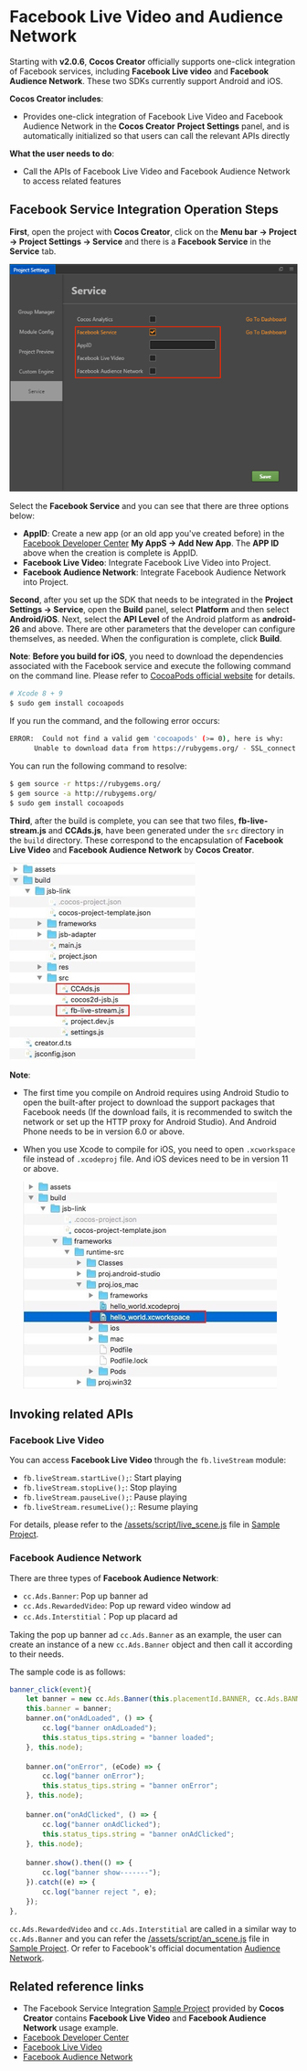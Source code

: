 # Facebook Live Video and Audience Network

Starting with __v2.0.6__, __Cocos Creator__ officially supports one-click integration of Facebook services, including **Facebook Live video** and **Facebook Audience Network**. These two SDKs currently support Android and iOS.

**Cocos Creator includes**:

- Provides one-click integration of Facebook Live Video and Facebook Audience Network in the __Cocos Creator__ **Project Settings** panel, and is automatically initialized so that users can call the relevant APIs directly

**What the user needs to do**:

- Call the APIs of Facebook Live Video and Facebook Audience Network to access related features

## Facebook Service Integration Operation Steps

**First**, open the project with __Cocos Creator__, click on the **Menu bar -> Project -> Project Settings -> Service** and there is a **Facebook Service** in the **Service** tab.

![](fb-an-and-live/facebook.png)

Select the **Facebook Service** and you can see that there are three options below:

  - **AppID**: Create a new app (or an old app you've created before) in the [Facebook Developer Center](https://developers.facebook.com/) **My AppS -> Add New App**. The **APP ID** above when the creation is complete is AppID.
  - **Facebook Live Video**: Integrate Facebook Live Video into Project.
  - **Facebook Audience Network**: Integrate Facebook Audience Network into Project.

**Second**, after you set up the SDK that needs to be integrated in the **Project Settings -> Service**, open the **Build** panel, select **Platform** and then select **Android/iOS**. Next, select the **API Level** of the Android platform as **android-26** and above. There are other parameters that the developer can configure themselves, as needed. When the configuration is complete, click **Build**.

  **Note**: **Before you build for iOS**, you need to download the dependencies associated with the Facebook service and execute the following command on the command line. Please refer to [CocoaPods official website](https://cocoapods.org/) for details.

  ```bash
  # Xcode 8 + 9
  $ sudo gem install cocoapods
  ```

  If you run the command, and the following error occurs:

  ```bash
  ERROR:  Could not find a valid gem 'cocoapods' (>= 0), here is why:
        Unable to download data from https://rubygems.org/ - SSL_connect returned=1 errno=0 state=SSLv2/v3 read server hello A: tlsv1 alert protocol version (https://rubygems.org/latest_specs.4.8.gz)
  ```

  You can run the following command to resolve:

  ```bash
  $ gem source -r https://rubygems.org/
  $ gem source -a http://rubygems.org/
  $ sudo gem install cocoapods
  ```

**Third**, after the build is complete, you can see that two files, **fb-live-stream.js** and **CCAds.js**, have been generated under the `src` directory in the `build` directory. These correspond to the encapsulation of **Facebook Live Video** and **Facebook Audience Network** by __Cocos Creator__.

![](fb-an-and-live/package.png)

**Note**:

- The first time you compile on Android requires using Android Studio to open the built-after project to download the support packages that Facebook needs (If the download fails, it is recommended to switch the network or set up the HTTP proxy for Android Studio). And Android Phone needs to be in version 6.0 or above.
- When you use Xcode to compile for iOS, you need to open `.xcworkspace` file instead of `.xcodeproj` file. And iOS devices need to be in version 11 or above.

  ![](fb-an-and-live/xcode.png)

## Invoking related APIs

### Facebook Live Video

You can access **Facebook Live Video** through the `fb.liveStream` module:

- `fb.liveStream.startLive();`: Start playing
- `fb.liveStream.stopLive();`: Stop playing
- `fb.liveStream.pauseLive();`: Pause playing
- `fb.liveStream.resumeLive();`: Resume playing

For details, please refer to the [/assets/script/live_scene.js](https://github.com/cocos-creator/facebook_demo/blob/master/assets/script/live_scene.js) file in [Sample Project](https://github.com/cocos-creator/facebook_demo).

### Facebook Audience Network

There are three types of **Facebook Audience Network**:

- `cc.Ads.Banner`: Pop up banner ad
- `cc.Ads.RewardedVideo`: Pop up reward video window ad
- `cc.Ads.Interstitial`：Pop up placard ad

Taking the pop up banner ad `cc.Ads.Banner` as an example, the user can create an instance of a new `cc.Ads.Banner` object and then call it according to their needs.

The sample code is as follows:

```js
banner_click(event){
    let banner = new cc.Ads.Banner(this.placementId.BANNER, cc.Ads.BANNER_POSITION.ALIGN_PARENT_BOTTOM);
    this.banner = banner;
    banner.on("onAdLoaded", () => {
        cc.log("banner onAdLoaded");
        this.status_tips.string = "banner loaded";
    }, this.node);

    banner.on("onError", (eCode) => {
        cc.log("banner onError");
        this.status_tips.string = "banner onError";
    }, this.node);

    banner.on("onAdClicked", () => {
        cc.log("banner onAdClicked");
        this.status_tips.string = "banner onAdClicked";
    }, this.node);

    banner.show().then(() => {
        cc.log("banner show-------");
    }).catch((e) => {
        cc.log("banner reject ", e);
    });
},
```

`cc.Ads.RewardedVideo` and `cc.Ads.Interstitial` are called in a similar way to `cc.Ads.Banner` and you can refer the [/assets/script/an_scene.js](https://github.com/cocos-creator/facebook_demo/blob/master/assets/script/an_scene.js) file in [Sample Project](https://github.com/cocos-creator/facebook_demo). Or refer to Facebook's official documentation [Audience Network](https://developers.facebook.com/docs/audience-network).

## Related reference links

- The Facebook Service Integration [Sample Project](https://github.com/cocos-creator/facebook_demo) provided by __Cocos Creator__ contains **Facebook Live Video** and **Facebook Audience Network** usage example.
- [Facebook Developer Center](https://developers.facebook.com/)
- [Facebook Live Video](https://developers.facebook.com/docs/videos/live-video)
- [Facebook Audience Network](https://developers.facebook.com/docs/audience-network)
